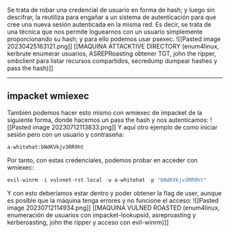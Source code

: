 Se trata de robar una credencial de usuario en forma de hash; y luego sin descifrar, la reutiliza para engañar a un sistema de autenticación para que cree una nueva sesión autenticada en la misma red. Es decir, se trata de una técnica que nos permite loguearnos con un usuario simplemente proporcionando su hash; y para ello podemos usar psexec.
![[Pasted image 20230425163121.png]]
[[MAQUINA ATTACKTIVE DIRECTORY (enum4linux, kerbrute enumerar usuarios, ASREPRoasting obtener TGT, john the ripper, smbclient para listar recursos compartidos, secredump dumpear hashes y pass the hash)]]

-----------------------------

## impacket wmiexec

También podemos hacer esto mismo con wmiexec de impacket de la siguiente forma, donde hacemos un pass the hash y nos autenticamos: 
![[Pasted image 20230712113833.png]]
Y aquí otro ejemplo de como iniciar sesión pero con un usuario y contraseña:
```bash
a-whitehat:bNdKVkjv3RR9ht
```
Por tanto, con estas credenciales, podemos probar en acceder con wmiexec:
```php
evil-winrm -i vulnnet-rst.local -u a-whitehat -p "bNdKVkjv3RR9ht"
```
Y con esto deberíamos estar dentro y poder obtener la flag de user, aunque es posible que la máquina tenga errores y no funcione el acceso:
![[Pasted image 20230712114934.png]]
[[MAQUINA VULNED ROASTED (enum4linux, enumeración de usuarios con impacket-lookupsid, asreproasting y kerberoasting, john the ripper y acceso con evil-winrm)]]
